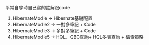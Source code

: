 平常自學時自己寫的註解跟code
1. HibernateModle → Hibernate基礎配置
2. HibernateModle2 → 一對多筆記 + Code
3. HibernateModle3 → 多對多筆記 + Code
4. HibernateModle5 → HQL、QBC查詢+ HQL多表查詢 + 檢索策略
